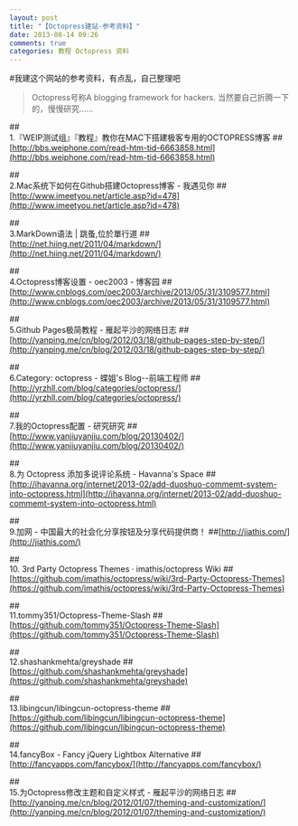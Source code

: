 ```yaml
---
layout: post
title: "【Octopress建站-参考资料】"
date: 2013-08-14 09:26
comments: true
categories: 教程 Octopress 资料
---
```

#我建这个网站的参考资料，有点乱，自己整理吧
>Octopress号称A blogging framework for hackers.   当然要自己折腾一下的，慢慢研究……

##<br/>1.『WEIP测试组』『教程』教你在MAC下搭建极客专用的OCTOPRESS博客
##[http://bbs.weiphone.com/read-htm-tid-6663858.html](http://bbs.weiphone.com/read-htm-tid-6663858.html)

##<br/>2.Mac系统下如何在Github搭建Octopress博客 - 我遇见你
##[http://www.imeetyou.net/article.asp?id=478](http://www.imeetyou.net/article.asp?id=478)
<!--more-->
##<br/>3.MarkDown语法 | 跳蚤,位於單行道
##[http://net.hiing.net/2011/04/markdown/](http://net.hiing.net/2011/04/markdown/)

##<br/>4.Octopress博客设置 - oec2003 - 博客园
##[http://www.cnblogs.com/oec2003/archive/2013/05/31/3109577.html](http://www.cnblogs.com/oec2003/archive/2013/05/31/3109577.html)


##<br/>5.Github Pages极简教程 - 雁起平沙的网络日志
##[http://yanping.me/cn/blog/2012/03/18/github-pages-step-by-step/](http://yanping.me/cn/blog/2012/03/18/github-pages-step-by-step/)

##<br/>6.Category: octopress - 蝶姐's Blog--前端工程师
##[http://yrzhll.com/blog/categories/octopress/](http://yrzhll.com/blog/categories/octopress/)

##<br/>7.我的Octopress配置 - 研究研究
##[http://www.yanjiuyanjiu.com/blog/20130402/](http://www.yanjiuyanjiu.com/blog/20130402/)

##<br/>8.为 Octopress 添加多说评论系统 - Havanna's Space
##[http://ihavanna.org/internet/2013-02/add-duoshuo-commemt-system-into-octopress.html](http://ihavanna.org/internet/2013-02/add-duoshuo-commemt-system-into-octopress.html)

##<br/>9.加网 - 中国最大的社会化分享按钮及分享代码提供商！
##[http://jiathis.com/](http://jiathis.com/)

##<br/>10. 3rd Party Octopress Themes · imathis/octopress Wiki
##[https://github.com/imathis/octopress/wiki/3rd-Party-Octopress-Themes](https://github.com/imathis/octopress/wiki/3rd-Party-Octopress-Themes)

##<br/>11.tommy351/Octopress-Theme-Slash
##[https://github.com/tommy351/Octopress-Theme-Slash](https://github.com/tommy351/Octopress-Theme-Slash)

##<br/>12.shashankmehta/greyshade
##[https://github.com/shashankmehta/greyshade](https://github.com/shashankmehta/greyshade)

##<br/>13.libingcun/libingcun-octopress-theme
##[https://github.com/libingcun/libingcun-octopress-theme](https://github.com/libingcun/libingcun-octopress-theme)

##<br/>14.fancyBox - Fancy jQuery Lightbox Alternative
##[http://fancyapps.com/fancybox/](http://fancyapps.com/fancybox/)

##<br/>15.为Octopress修改主题和自定义样式 - 雁起平沙的网络日志
##[http://yanping.me/cn/blog/2012/01/07/theming-and-customization/](http://yanping.me/cn/blog/2012/01/07/theming-and-customization/)